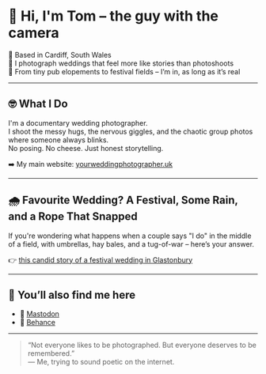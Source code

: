 # 👋 Hi, I'm Tom – the guy with the camera

📍 Based in Cardiff, South Wales  
📸 I photograph weddings that feel more like stories than photoshoots  
🎪 From tiny pub elopements to festival fields – I’m in, as long as it’s real

---

## 🤓 What I Do

I'm a documentary wedding photographer.  
I shoot the messy hugs, the nervous giggles, and the chaotic group photos where someone always blinks.  
No posing. No cheese. Just honest storytelling.

➡️ My main website: [yourweddingphotographer.uk](https://yourweddingphotographer.uk)

---

## 🌧️ Favourite Wedding? A Festival, Some Rain, and a Rope That Snapped

If you're wondering what happens when a couple says "I do" in the middle of a field, with umbrellas, hay bales, and a tug-of-war – here’s your answer.

👉 [this candid story of a festival wedding in Glastonbury](https://yourweddingphotographer.uk/festival-wedding-splotts-moor-glastonbury/)


---

## 🔗 You’ll also find me here

- 🐘 [Mastodon](https://mastodon.social/@yourweddingphotographer)  
- 🎨 [Behance](https://www.behance.net/tzelinsky)  

---

> “Not everyone likes to be photographed. But everyone deserves to be remembered.”  
> — Me, trying to sound poetic on the internet.
